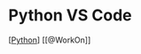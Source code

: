 # Python VS Code

[[Python]] [[@WorkOn]]

[//begin]: # "Autogenerated link references for markdown compatibility"
[Python]: Python "Python"
[//end]: # "Autogenerated link references"